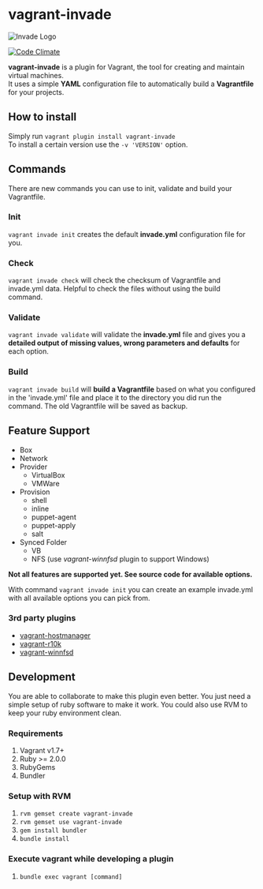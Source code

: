 # vagrant-invade

![Invade Logo](https://github.com/frgmt/vagrant-invade/blob/develop/images/invade-logo-256.png?raw=true)

[![Code Climate](https://codeclimate.com/github/frgmt/vagrant-invade/badges/gpa.svg)](https://codeclimate.com/github/frgmt/vagrant-invade)

**vagrant-invade** is a plugin for Vagrant, the tool for creating and maintain virtual machines.  
It uses a simple **YAML** configuration file to automatically build a **Vagrantfile** for your projects.

## How to install
Simply run `vagrant plugin install vagrant-invade`  
To install a certain version use the `-v 'VERSION'` option.

## Commands
There are new commands you can use to init, validate and build your Vagrantfile.

### Init
`vagrant invade init` creates the default **invade.yml** configuration file for you.

### Check
`vagrant invade check` will check the checksum of Vagrantfile and invade.yml data. Helpful to check the files without using the build command.

### Validate
`vagrant invade validate` will validate the **invade.yml** file and gives you a **detailed output of missing values, wrong parameters and defaults** for each option.

### Build
`vagrant invade build` will **build a Vagrantfile** based on what you configured in the 'invade.yml' file and place it to the directory you did run the command. The old Vagrantfile will be saved as backup. 

## Feature Support
* Box
* Network
* Provider
	* VirtualBox
	* VMWare
* Provision
	* shell
	* inline
	* puppet-agent
	* puppet-apply
	* salt
* Synced Folder
	* VB
	* NFS (use *vagrant-winnfsd* plugin to support Windows)

**Not all features are supported yet. See source code for available options.**

With command `vagrant invade init` you can create an example invade.yml with all available options you can pick from.

### 3rd party plugins
* [vagrant-hostmanager](https://github.com/devopsgroup-io/vagrant-hostmanager)
* [vagrant-r10k](https://github.com/jantman/vagrant-r10k)
* [vagrant-winnfsd](https://github.com/winnfsd/vagrant-winnfsd)


## Development
You are able to collaborate to make this plugin even better. You just need a simple setup of ruby software to make it work. You could also use RVM to keep your ruby environment clean.

### Requirements
1. Vagrant v1.7+
2. Ruby >= 2.0.0
3. RubyGems
4. Bundler

### Setup with RVM
1. `rvm gemset create vagrant-invade`
2. `rvm gemset use vagrant-invade`
1. `gem install bundler`
2. `bundle install`

### Execute vagrant while developing a plugin
1. `bundle exec vagrant [command]`
